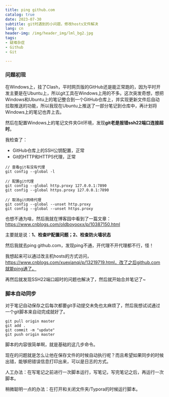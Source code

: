 ```yaml
---
title: ping github.com
catalog: true
date: 2023-07-30
subtitle: git时遇到的小问题，修改hosts文件解决
lang: cn
header-img: /img/header_img/lml_bg2.jpg
tags:
- 疑难杂症
- Github
- Git

---
```


### 问题初现

在Windows上，挂了Clash，平时网页版的GitHub还是能正常跑的，因为平时开发主要是在Ubuntu上，所以git工具在Windows上用的不多。这次突发奇想，想把Windows和Ubuntu上的笔记整合到一个GitHub仓库上，并实现更新文件后自动拉取推送的功能，所以我现在Ubuntu上推送了一部分笔记到仓库中，再计划将Windows上的笔记也弄上去。

然后在配置Windows上的笔记文件夹Git环境，发现**git老是报错ssh22端口连接超时**。

我检查了：

- GitHub仓库上的SSH公钥配置，正常
- Git的HTTP和HTTPS代理，正常

```shell
// 查看git有没有代理
git config --global -l

// 配置git代理
git config --global http.proxy 127.0.0.1:7890
git config --global https.proxy 127.0.0.1:7890

// 取消git网络代理
git config --global --unset http.proxy
git config --global --unset https.proxy
```

也想不通为啥，然后我就在博客园中看到了一篇文章：https://www.cnblogs.com/oldboyooxx/p/10387150.html

主要就是说：**1、检查IP配置问题；2、检查防火墙状态**



然后我就去ping github.com，发现ping不通，开代理不开代理都不行，怪！

我想起来可以通过改主机hosts的方式访问，https://www.cnblogs.com/xuexianqi/p/13219719.html，改了之后github.com就能ping通了。

再然后就发现SSH22端口超时的问题也解决了，然后就开始合并笔记了~



### 脚本自动同步

对于笔记自动保存之后每次都要git手动提交未免也太麻烦了，然后我想试试通过一个git脚本来自动完成就好了。

```shell
git pull origin master
git add .
git commit -m "update"
git push origin master
```

脚本的内容很简单啊，就是基础的这几步命令。

现在的问题就是怎么让他在保存文件的时候自动执行呢？而且希望如果同步的时候出错，能够把错误信息打印出来，可以是日志的方式。



人工办法：在写笔记之前进行一次脚本运行，写笔记，写完笔记之后，再运行一次脚本。

稍微聪明一点的办法：在打开和关闭文件夹/Typora的时候运行脚本。